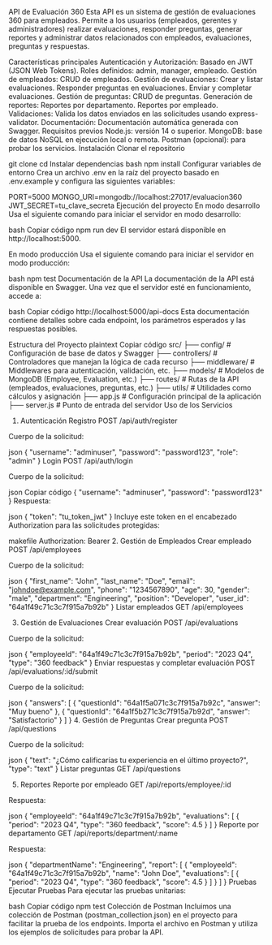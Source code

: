 API de Evaluación 360
Esta API es un sistema de gestión de evaluaciones 360 para empleados. Permite a los usuarios (empleados, gerentes y administradores) realizar evaluaciones, responder preguntas, generar reportes y administrar datos relacionados con empleados, evaluaciones, preguntas y respuestas.

Características principales
Autenticación y Autorización:
Basado en JWT (JSON Web Tokens).
Roles definidos: admin, manager, empleado.
Gestión de empleados:
CRUD de empleados.
Gestión de evaluaciones:
Crear y listar evaluaciones.
Responder preguntas en evaluaciones.
Enviar y completar evaluaciones.
Gestión de preguntas:
CRUD de preguntas.
Generación de reportes:
Reportes por departamento.
Reportes por empleado.
Validaciones:
Valida los datos enviados en las solicitudes usando express-validator.
Documentación:
Documentación automática generada con Swagger.
Requisitos previos
Node.js: versión 14 o superior.
MongoDB: base de datos NoSQL en ejecución local o remota.
Postman (opcional): para probar los servicios.
Instalación
Clonar el repositorio

git clone <URL-del-repositorio>
cd <nombre-del-repositorio>
Instalar dependencias
bash
npm install
Configurar variables de entorno
Crea un archivo .env en la raíz del proyecto basado en .env.example y configura las siguientes variables:

PORT=5000
MONGO_URI=mongodb://localhost:27017/evaluacion360
JWT_SECRET=tu_clave_secreta
Ejecución del proyecto
En modo desarrollo
Usa el siguiente comando para iniciar el servidor en modo desarrollo:

bash
Copiar código
npm run dev
El servidor estará disponible en http://localhost:5000.

En modo producción
Usa el siguiente comando para iniciar el servidor en modo producción:

bash
npm test
Documentación de la API
La documentación de la API está disponible en Swagger. Una vez que el servidor esté en funcionamiento, accede a:

bash
Copiar código
http://localhost:5000/api-docs
Esta documentación contiene detalles sobre cada endpoint, los parámetros esperados y las respuestas posibles.

Estructura del Proyecto
plaintext
Copiar código
src/
├── config/               # Configuración de base de datos y Swagger
├── controllers/          # Controladores que manejan la lógica de cada recurso
├── middleware/           # Middlewares para autenticación, validación, etc.
├── models/               # Modelos de MongoDB (Employee, Evaluation, etc.)
├── routes/               # Rutas de la API (empleados, evaluaciones, preguntas, etc.)
├── utils/                # Utilidades como cálculos y asignación
├── app.js                # Configuración principal de la aplicación
├── server.js             # Punto de entrada del servidor
Uso de los Servicios
1. Autenticación
Registro
POST /api/auth/register

Cuerpo de la solicitud:

json
{
  "username": "adminuser",
  "password": "password123",
  "role": "admin"
}
Login
POST /api/auth/login

Cuerpo de la solicitud:

json
Copiar código
{
  "username": "adminuser",
  "password": "password123"
}
Respuesta:

json
{
  "token": "tu_token_jwt"
}
Incluye este token en el encabezado Authorization para las solicitudes protegidas:

makefile
Authorization: Bearer <token>
2. Gestión de Empleados
Crear empleado
POST /api/employees

Cuerpo de la solicitud:

json
{
  "first_name": "John",
  "last_name": "Doe",
  "email": "johndoe@example.com",
  "phone": "1234567890",
  "age": 30,
  "gender": "male",
  "department": "Engineering",
  "position": "Developer",
  "user_id": "64a1f49c71c3c7f915a7b92b"
}
Listar empleados
GET /api/employees

3. Gestión de Evaluaciones
Crear evaluación
POST /api/evaluations

Cuerpo de la solicitud:

json
{
  "employeeId": "64a1f49c71c3c7f915a7b92b",
  "period": "2023 Q4",
  "type": "360 feedback"
}
Enviar respuestas y completar evaluación
POST /api/evaluations/:id/submit

Cuerpo de la solicitud:

json
{
  "answers": [
    { "questionId": "64a1f5a071c3c7f915a7b92c", "answer": "Muy bueno" },
    { "questionId": "64a1f5b271c3c7f915a7b92d", "answer": "Satisfactorio" }
  ]
}
4. Gestión de Preguntas
Crear pregunta
POST /api/questions

Cuerpo de la solicitud:

json
{
  "text": "¿Cómo calificarías tu experiencia en el último proyecto?",
  "type": "text"
}
Listar preguntas
GET /api/questions

5. Reportes
Reporte por empleado
GET /api/reports/employee/:id

Respuesta:

json
{
  "employeeId": "64a1f49c71c3c7f915a7b92b",
  "evaluations": [
    {
      "period": "2023 Q4",
      "type": "360 feedback",
      "score": 4.5
    }
  ]
}
Reporte por departamento
GET /api/reports/department/:name

Respuesta:

json
{
  "departmentName": "Engineering",
  "report": [
    {
      "employeeId": "64a1f49c71c3c7f915a7b92b",
      "name": "John Doe",
      "evaluations": [
        {
          "period": "2023 Q4",
          "type": "360 feedback",
          "score": 4.5
        }
      ]
    }
  ]
}
Pruebas
Ejecutar Pruebas
Para ejecutar las pruebas unitarias:

bash
Copiar código
npm test
Colección de Postman
Incluimos una colección de Postman (postman_collection.json) en el proyecto para facilitar la prueba de los endpoints. Importa el archivo en Postman y utiliza los ejemplos de solicitudes para probar la API.


